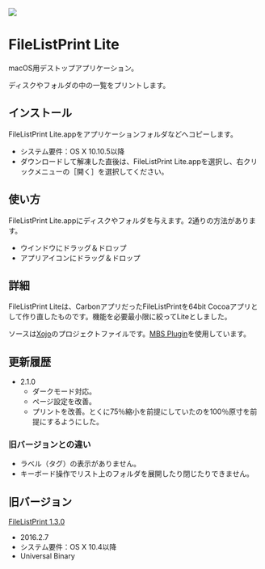 ![](https://i.imgur.com/HG2oFy4.png)


# FileListPrint Lite
macOS用デストップアプリケーション。

ディスクやフォルダの中の一覧をプリントします。

## インストール
FileListPrint Lite.appをアプリケーションフォルダなどへコピーします。
* システム要件：OS X 10.10.5以降
* ダウンロードして解凍した直後は、FileListPrint Lite.appを選択し、右クリックメニューの［開く］を選択してください。

## 使い方
FileListPrint Lite.appにディスクやフォルダを与えます。2通りの方法があります。
* ウインドウにドラッグ＆ドロップ
* アプリアイコンにドラッグ＆ドロップ

## 詳細
FileListPrint Liteは、CarbonアプリだったFileListPrintを64bit Cocoaアプリとして作り直したものです。機能を必要最小限に絞ってLiteとしました。

ソースは[Xojo](https://www.xojo.com/)のプロジェクトファイルです。[MBS Plugin](https://www.monkeybreadsoftware.de/xojo/)を使用しています。

## 更新履歴
* 2.1.0
	* ダークモード対応。
	* ページ設定を改善。
	* プリントを改善。とくに75％縮小を前提にしていたのを100％原寸を前提にするようにした。

### 旧バージョンとの違い
* ラベル（タグ）の表示がありません。
* キーボード操作でリスト上のフォルダを展開したり閉じたりできません。

## 旧バージョン
[FileListPrint 1.3.0](https://tama-san.com/filelistprint/)
* 2016.2.7
* システム要件：OS X 10.4以降
* Universal Binary
